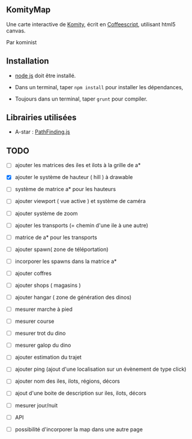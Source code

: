 KomityMap
----

Une carte interactive de [Komity](http://komity.net), écrit en [Coffeescript](http://coffeescript.org),
utilisant html5 canvas.

Par kominist

Installation
----

* [node js](http://nodejs.org) doit être installé.

* Dans un terminal, taper `npm install` pour installer les dépendances,

* Toujours dans un terminal, taper `grunt` pour compiler.

Librairies utilisées
----

* A-star : [PathFinding.js](http://github.com/qiao/PathFinding.js)


TODO
----
- [ ] ajouter les matrices des iles et ilots à la grille de a\*
- [x] ajouter le système de hauteur ( hill ) à drawable
- [ ] système de matrice a\* pour les hauteurs
- [ ] ajouter viewport ( vue active ) et système de caméra
- [ ] ajouter système de zoom
- [ ] ajouter les transports (= chemin d'une ile à une autre)
- [ ] matrice de a\* pour les transports
- [ ] ajouter spawn( zone de téléportation)
- [ ] incorporer les spawns dans la matrice a\*
- [ ] ajouter coffres
- [ ] ajouter shops ( magasins )
- [ ] ajouter hangar ( zone de génération des dinos)
- [ ] mesurer marche à pied
- [ ] mesurer course
- [ ] mesurer trot du dino
- [ ] mesurer galop du dino
- [ ] ajouter estimation du trajet
- [ ] ajouter ping (ajout d'une localisation sur un évènement de type click)
- [ ] ajouter nom des iles, ilots, régions, décors
- [ ] ajout d'une boite de description sur iles, ilots, décors
- [ ] mesurer jour/nuit
- [ ] API
- [ ] possibilité d'incorporer la map dans une autre page

